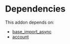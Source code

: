 # Dependencies

This addon depends on:

- [base_import_async](https://github.com/bringout/oca-technical)
- [account](https://github.com/bringout/oca-ocb-accounting/tree/150f2ecdb69d7dcf1345d7fd66832f9d87a21860/odoo-bringout-oca-ocb-account)
